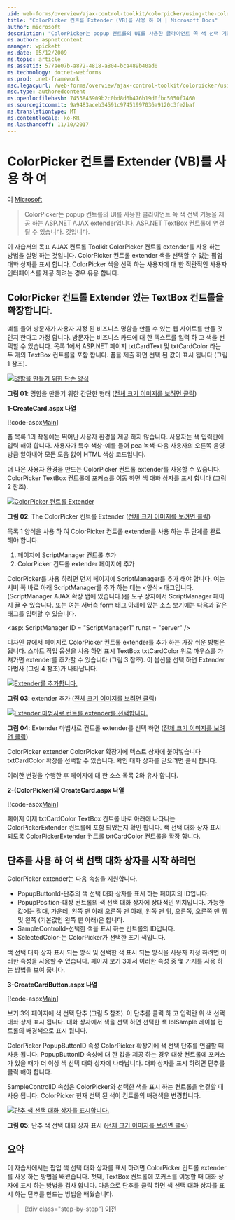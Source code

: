 ```yaml
---
uid: web-forms/overview/ajax-control-toolkit/colorpicker/using-the-colorpicker-control-extender-vb
title: "ColorPicker 컨트롤 Extender (VB)를 사용 하 여 | Microsoft Docs"
author: microsoft
description: "ColorPicker는 popup 컨트롤의 UI를 사용한 클라이언트 쪽 색 선택 기능을 제공 하는 ASP.NET AJAX extender입니다. 모든 ASP.NET에는 연결할 수 있습니다..."
ms.author: aspnetcontent
manager: wpickett
ms.date: 05/12/2009
ms.topic: article
ms.assetid: 577ae07b-a872-4818-a804-bca489b40ad0
ms.technology: dotnet-webforms
ms.prod: .net-framework
msc.legacyurl: /web-forms/overview/ajax-control-toolkit/colorpicker/using-the-colorpicker-control-extender-vb
msc.type: authoredcontent
ms.openlocfilehash: 7453845909b2c0bd8d6b476b19d0fbc5050f7460
ms.sourcegitcommit: 9a9483aceb34591c97451997036a9120c3fe2baf
ms.translationtype: MT
ms.contentlocale: ko-KR
ms.lasthandoff: 11/10/2017
---
```

<a name="using-the-colorpicker-control-extender-vb"></a>ColorPicker 컨트롤 Extender (VB)를 사용 하 여
====================
여 [Microsoft](https://github.com/microsoft)

> ColorPicker는 popup 컨트롤의 UI를 사용한 클라이언트 쪽 색 선택 기능을 제공 하는 ASP.NET AJAX extender입니다. ASP.NET TextBox 컨트롤에 연결 될 수 있습니다. 것입니다.


이 자습서의 목표 AJAX 컨트롤 Toolkit ColorPicker 컨트롤 extender를 사용 하는 방법을 설명 하는 것입니다. ColorPicker 컨트롤 extender 색을 선택할 수 있는 팝업 대화 상자를 표시 합니다. ColorPicker 색을 선택 하는 사용자에 대 한 직관적인 사용자 인터페이스를 제공 하려는 경우 유용 합니다.

## <a name="extending-a-textbox-control-with-the-colorpicker-control-extender"></a>ColorPicker 컨트롤 Extender 있는 TextBox 컨트롤을 확장합니다.

예를 들어 방문자가 사용자 지정 된 비즈니스 명함을 만들 수 있는 웹 사이트를 만들 것인지 한다고 가정 합니다. 방문자는 비즈니스 카드에 대 한 텍스트를 입력 하 고 색을 선택할 수 있습니다. 목록 1에서 ASP.NET 페이지 txtCardText 및 txtCardColor 라는 두 개의 TextBox 컨트롤을 포함 합니다. 폼을 제출 하면 선택 된 값이 표시 됩니다 (그림 1 참조).


[![명함을 만들기 위한 단순 양식](using-the-colorpicker-control-extender-vb/_static/image1.jpg)](using-the-colorpicker-control-extender-vb/_static/image1.png)

**그림 01**: 명함을 만들기 위한 간단한 형태 ([전체 크기 이미지를 보려면 클릭](using-the-colorpicker-control-extender-vb/_static/image2.png))


**1-CreateCard.aspx 나열**

[!code-aspx[Main](using-the-colorpicker-control-extender-vb/samples/sample1.aspx)]

폼 목록 1의 작동에는 뛰어난 사용자 환경을 제공 하지 않습니다. 사용자는 색 입력란에 입력 해야 합니다. 사용자가 특수 색상-예를 들어 pea 녹색-다음 사용자의 오른쪽 음영 방금 알아내야 모든 도움 없이 HTML 색상 코드입니다.

더 나은 사용자 환경을 만드는 ColorPicker 컨트롤 extender를 사용할 수 있습니다. ColorPicker TextBox 컨트롤에 포커스를 이동 하면 색 대화 상자를 표시 합니다 (그림 2 참조).


[![ColorPicker 컨트롤 Extender](using-the-colorpicker-control-extender-vb/_static/image2.jpg)](using-the-colorpicker-control-extender-vb/_static/image3.png)

**그림 02**: The ColorPicker 컨트롤 Extender ([전체 크기 이미지를 보려면 클릭](using-the-colorpicker-control-extender-vb/_static/image4.png))


목록 1 양식을 사용 하 여 ColorPicker 컨트롤 extender를 사용 하는 두 단계를 완료 해야 합니다.

1. 페이지에 ScriptManager 컨트롤 추가
2. ColorPicker 컨트롤 extender 페이지에 추가

ColorPicker를 사용 하려면 먼저 페이지에 ScriptManager를 추가 해야 합니다. 여는 서버 쪽 바로 아래 ScriptManager를 추가 하는 데는 &lt;양식&gt; 태그입니다. (ScriptManager AJAX 확장 탭에 있습니다.)를 도구 상자에서 ScriptManager 페이지 끌 수 있습니다. 또는 여는 서버측 form 태그 아래에 있는 소스 보기에는 다음과 같은 태그를 입력할 수 있습니다.

&lt;asp: ScriptManager ID = "ScriptManager1" runat = "server" /&gt;

디자인 뷰에서 페이지로 ColorPicker 컨트롤 extender를 추가 하는 가장 쉬운 방법은 됩니다. 스마트 작업 옵션을 사용 하면 표시 TextBox txtCardColor 위로 마우스를 가져가면 extender를 추가할 수 있습니다 (그림 3 참조). 이 옵션을 선택 하면 Extender 마법사 (그림 4 참조)가 나타납니다.


[![Extender를 추가합니다.](using-the-colorpicker-control-extender-vb/_static/image3.jpg)](using-the-colorpicker-control-extender-vb/_static/image5.png)

**그림 03**: extender 추가 ([전체 크기 이미지를 보려면 클릭](using-the-colorpicker-control-extender-vb/_static/image6.png))


[![Extender 마법사로 컨트롤 extender를 선택합니다.](using-the-colorpicker-control-extender-vb/_static/image4.jpg)](using-the-colorpicker-control-extender-vb/_static/image7.png)

**그림 04**: Extender 마법사로 컨트롤 extender를 선택 하면 ([전체 크기 이미지를 보려면 클릭](using-the-colorpicker-control-extender-vb/_static/image8.png))


ColorPicker extender ColorPicker 확장기에 텍스트 상자에 붙여넣습니다 txtCardColor 확장를 선택할 수 있습니다. 확인 대화 상자를 닫으려면 클릭 합니다.

이러한 변경을 수행한 후 페이지에 대 한 소스 목록 2와 유사 합니다.

**2-(ColorPicker)와 CreateCard.aspx 나열**

[!code-aspx[Main](using-the-colorpicker-control-extender-vb/samples/sample2.aspx)]

페이지 이제 txtCardColor TextBox 컨트롤 바로 아래에 나타나는 ColorPickerExtender 컨트롤에 포함 되었는지 확인 합니다. 색 선택 대화 상자 표시 되도록 ColorPickerExtender 컨트롤 txtCardColor 컨트롤을 확장 합니다.

## <a name="using-a-button-to-launch-the-color-picker-dialog"></a>단추를 사용 하 여 색 선택 대화 상자를 시작 하려면

ColorPicker extender는 다음 속성을 지원합니다.

- PopupButtonId-단추의 색 선택 대화 상자를 표시 하는 페이지의 ID입니다.
- PopupPosition-대상 컨트롤의 색 선택 대화 상자에 상대적인 위치입니다. 가능한 값에는 절대, 가운데, 왼쪽 맨 아래 오른쪽 맨 아래, 왼쪽 맨 위, 오른쪽, 오른쪽 맨 위 및 왼쪽 (기본값인 왼쪽 맨 아래)은 합니다.
- SampleControlId-선택한 색을 표시 하는 컨트롤의 ID입니다.
- SelectedColor-는 ColorPicker가 선택한 초기 색입니다.

색 선택 대화 상자 표시 되는 방식 및 선택한 색 표시 되는 방식을 사용자 지정 하려면 이러한 속성을 사용할 수 있습니다. 페이지 보기 3에서 이러한 속성 중 몇 가지를 사용 하는 방법을 보여 줍니다.

**3-CreateCardButton.aspx 나열**

[!code-aspx[Main](using-the-colorpicker-control-extender-vb/samples/sample3.aspx)]

보기 3의 페이지에 색 선택 단추 (그림 5 참조). 이 단추를 클릭 하 고 입력란 위 색 선택 대화 상자 표시 됩니다. 대화 상자에서 색을 선택 하면 선택한 색 lblSample 레이블 컨트롤의 배경색으로 표시 됩니다.

ColorPicker PopupButtonID 속성 ColorPicker 확장기에 색 선택 단추를 연결할 때 사용 됩니다. PopupButtonID 속성에 대 한 값을 제공 하는 경우 대상 컨트롤에 포커스가 있을 때가 더 이상 색 선택 대화 상자에 나타납니다. 대화 상자를 표시 하려면 단추를 클릭 해야 합니다.

SampleControlID 속성은 ColorPicker와 선택한 색을 표시 하는 컨트롤을 연결할 때 사용 됩니다. ColorPicker 현재 선택 된 색이 컨트롤의 배경색을 변경합니다.


[![단추 색 선택 대화 상자를 표시합니다.](using-the-colorpicker-control-extender-vb/_static/image5.jpg)](using-the-colorpicker-control-extender-vb/_static/image9.png)

**그림 05**: 단추 색 선택 대화 상자 표시 ([전체 크기 이미지를 보려면 클릭](using-the-colorpicker-control-extender-vb/_static/image10.png))


## <a name="summary"></a>요약

이 자습서에서는 팝업 색 선택 대화 상자를 표시 하려면 ColorPicker 컨트롤 extender를 사용 하는 방법을 배웠습니다. 첫째, TextBox 컨트롤에 포커스를 이동할 때 대화 상자에 표시 하는 방법을 검사 합니다. 다음으로 단추를 클릭 하면 색 선택 대화 상자를 표시 하는 단추를 만드는 방법을 배웠습니다.

>[!div class="step-by-step"]
[이전](using-the-colorpicker-control-extender-cs.md)
